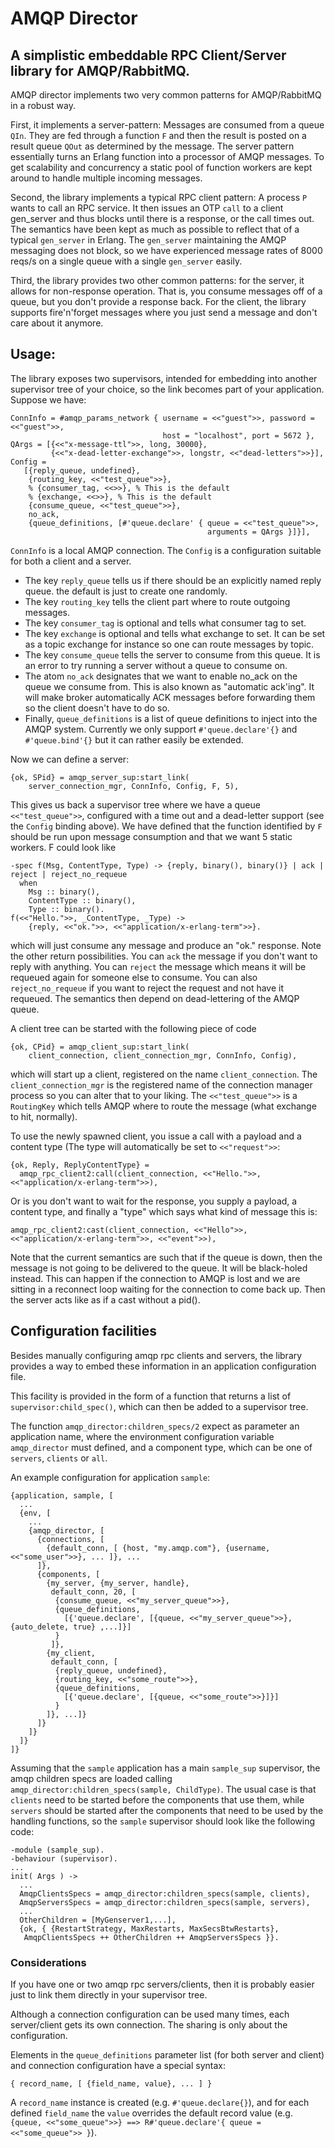 # AMQP Director
## A simplistic embeddable RPC Client/Server library for AMQP/RabbitMQ.

AMQP director implements two very common patterns for AMQP/RabbitMQ in a robust way.

First, it implements a server-pattern: Messages are consumed from a queue `QIn`.
They are fed through a function `F` and then the result is posted on a result queue
`QOut` as determined by the message. The server pattern essentially turns an Erlang
function into a processor of AMQP messages. To get scalability and concurrency a static pool of
function workers are kept around to handle multiple incoming messages.

Second, the library implements a typical RPC client pattern: A process `P` wants to call an RPC
service. It then issues an OTP `call` to a client gen_server and thus blocks until there is a
response, or the call times out. The semantics have been kept as much as possible to reflect
that of a typical `gen_server` in Erlang. The `gen_server` maintaining the AMQP messaging does
not block, so we have experienced message rates of 8000 reqs/s on a single queue with a single
`gen_server` easily.

Third, the library provides two other common patterns: for the server, it allows for non-response
operation. That is, you consume messages off of a queue, but you don't provide a response back.
For the client, the library supports fire'n'forget messages where you just send a message and
don't care about it anymore.

## Usage:

The library exposes two supervisors, intended for embedding into another supervisor tree of your
choice, so the link becomes part of your application. Suppose we have:

    ConnInfo = #amqp_params_network { username = <<"guest">>, password = <<"guest">>,
		                              host = "localhost", port = 5672 },
    QArgs = [{<<"x-message-ttl">>, long, 30000},
             {<<"x-dead-letter-exchange">>, longstr, <<"dead-letters">>}],
    Config =
       [{reply_queue, undefined},
        {routing_key, <<"test_queue">>},
        % {consumer_tag, <<>>}, % This is the default
        % {exchange, <<>>}, % This is the default
        {consume_queue, <<"test_queue">>},
        no_ack,
        {queue_definitions, [#'queue.declare' { queue = <<"test_queue">>,
                                                arguments = QArgs }]}],

`ConnInfo` is a local AMQP connection. The `Config` is a configuration suitable for
both a client and a server.

* The key `reply_queue` tells us if there should be an explicitly named reply queue.
  the default is just to create one randomly.
* The key `routing_key` tells the client part where to route outgoing messages.
* The key `consumer_tag` is optional and tells what consumer tag to set.
* The key `exchange` is optional and tells what exchange to set. It can be set as a
  topic exchange for instance so one can route messages by topic.
* The key `consume_queue` tells the server to consume from this queue. It is an error
  to try running a server without a queue to consume on.
* The atom `no_ack` designates that we want to enable no_ack on the queue we consume
  from. This is also known as "automatic ack'ing". It will make broker automatically ACK
  messages before forwarding them so the client doesn't have to do so.
* Finally, `queue_definitions` is a list of queue definitions to inject into the AMQP
  system. Currently we only support `#'queue.declare'{}` and `#'queue.bind'{}` but it
  can rather easily be extended.

Now we can define a server:
			                                  
	{ok, SPid} = amqp_server_sup:start_link(
	    server_connection_mgr, ConnInfo, Config, F, 5),

This gives us back a supervisor tree where we have a queue `<<"test_queue">>`, configured
with a time out and a dead-letter support (see the `Config` binding above). We have defined that
the function identified by `F` should be run upon message consumption and that we want 5 static
workers. F could look like

	-spec f(Msg, ContentType, Type) -> {reply, binary(), binary()} | ack | reject | reject_no_requeue
	  when
	    Msg :: binary(),
	    ContentType :: binary(),
	    Type :: binary().
	f(<<"Hello.">>, _ContentType, _Type) ->
	    {reply, <<"ok.">>, <<"application/x-erlang-term">>}.

which will just consume any message and produce an "ok." response. Note the other return possibilities.
You can `ack` the message if you don't want to reply with anything. You can `reject` the message which
means it will be requeued again for someone else to consume. You can also `reject_no_requeue` if you
want to reject the request and not have it requeued. The semantics then depend on dead-lettering of the
AMQP queue.

A client tree can be started with the following piece of code

    
	{ok, CPid} = amqp_client_sup:start_link(
	    client_connection, client_connection_mgr, ConnInfo, Config),

which will start up a client, registered on the name `client_connection`. The `client_connection_mgr`
is the registered name of the connection manager process so you can alter that to your liking. The
`<<"test_queue">>` is a `RoutingKey` which tells AMQP where to route the message (what exchange to hit,
normally).

To use the newly spawned client, you issue a call with a payload and a content type (The type will
automatically be set to `<<"request">>`:

	{ok, Reply, ReplyContentType} =
	  amqp_rpc_client2:call(client_connection, <<"Hello.">>, <<"application/x-erlang-term">>),

Or is you don't want to wait for the response, you supply a payload, a content type, and finally
a "type" which says what kind of message this is:

	amqp_rpc_client2:cast(client_connection, <<"Hello">>, <<"application/x-erlang-term">>, <<"event">>),

Note that the current semantics are such that if the queue is down, then the
message is not going to be delivered to the queue. It will be black-holed instead.
This can happen if the connection to AMQP is lost and we are sitting in a reconnect
loop waiting for the connection to come back up. Then the server acts like as if
a cast without a pid().

## Configuration facilities

Besides manually configuring amqp rpc clients and servers, the library provides a way to embed
these information in an application configuration file.

This facility is provided in the form of a function that returns a list of `supervisor:child_spec()`,
which can then be added to a supervisor tree.

The function `amqp_director:children_specs/2` expect as parameter an application name, where 
the environment configuration variable `amqp_director` must defined, and a component type, which
can be one of `servers`, `clients` or `all`.

An example configuration for application `sample`:

    {application, sample, [
      ...
      {env, [
        ...
        {amqp_director, [
          {connections, [
            {default_conn, [ {host, "my.amqp.com"}, {username, <<"some_user">>}, ... ]}, ...
          ]},
          {components, [
            {my_server, {my_server, handle},
             default_conn, 20, [
              {consume_queue, <<"my_server_queue">>},
              {queue_definitions,
                [{'queue.declare', [{queue, <<"my_server_queue">>}, {auto_delete, true} ,...]}]
              }
             ]},
            {my_client,
             default_conn, [
              {reply_queue, undefined},
              {routing_key, <<"some_route">>},
              {queue_definitions,
                [{'queue.declare', [{queue, <<"some_route">>}]}]
              }
            ]}, ...]}
          ]}
        ]}
      ]}
    ]}

Assuming that the `sample` application has a main `sample_sup` supervisor,
the amqp children specs are loaded calling `amqp_director:children_specs(sample, ChildType)`.
The usual case is that `clients` need to be started before the components that use them,
while `servers` should be started after the components that need to be used by the handling functions,
so the `sample` supervisor should look like the following code:

    -module (sample_sup).
    -behaviour (supervisor).
    ...
    init( Args ) ->
      ...
      AmqpClientsSpecs = amqp_director:children_specs(sample, clients),
      AmqpServersSpecs = amqp_director:children_specs(sample, servers),
      ...
      OtherChildren = [MyGenserver1,...],
      {ok, { {RestartStrategy, MaxRestarts, MaxSecsBtwRestarts},
       AmqpClientsSpecs ++ OtherChildren ++ AmqpServersSpecs }}.


### Considerations

If you have one or two amqp rpc servers/clients, then it is probably easier just to link
them directly in your supervisor tree.

Although a connection configuration can be used many times, each server/client gets its
own connection. The sharing is only about the configuration.

Elements in the `queue_definitions` parameter list (for both server and client) 
and connection configuration have a special syntax:

    { record_name, [ {field_name, value}, ... ] }

A `record_name` instance is created (e.g. `#'queue.declare{}`), and for each defined `field_name` the `value`
overrides the default record value (e.g. `{queue, <<"some_queue">>} ==> R#'queue.declare'{ queue = <<"some_queue">> }`).